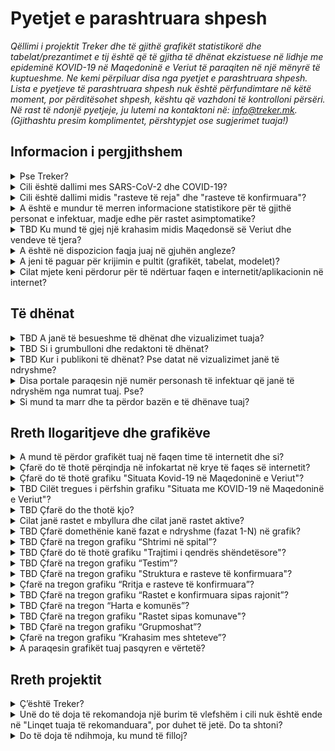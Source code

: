 <h1> Pyetjet e parashtruara shpesh </h1>

_Qëllimi i projektit Treker dhe të gjithë grafikët statistikorë dhe tabelat/prezantimet e tij është që të gjitha të dhënat ekzistuese në lidhje me epideminë KOVID-19 në Maqedoninë e Veriut të paraqiten në një mënyrë të kuptueshme. Ne kemi përpiluar disa nga pyetjet e parashtruara shpesh. Lista e pyetjeve të parashtruara shpesh nuk është përfundimtare në këtë moment, por përditësohet shpesh, kështu që vazhdoni të kontrolloni përsëri. Në rast të ndonjë pyetjeje, ju lutemi na kontaktoni në: info@treker.mk. (Gjithashtu presim komplimentet, përshtypjet ose sugjerimet tuaja!)_


## Informacion i pergjithshem

<details>
  <summary id=why-sledilnik>Pse Treker?</summary>

Qëllimi ynë është të ndihmojmë të kuptohet përhapja e virusit dhe të ndihmojmë në rritjen e vetëdijës, reagimit dhe efektivitetit të masave të zbatuara për të frenuar virusin. Mund të mësoni më shumë rreth projektit në skedën [Rreth nesh](/sq/about). 

</details>

<details>
  <summary id=virus-vs-disease>Cili është dallimi mes SARS-CoV-2 dhe COVID-19? </summary>

**SARS-CoV-2** është akronim për ‘Sindromë e rëndë Akute e frymëmarrjes Koronavirus 2’ - që është emri ndërkombëtarisht i pranuar i virusit që shkakton sëmundjen e quajtur  **KOVID-19**. Emri i fundit është gjithashtu një akronim, i krijuar nga fjalët  COrona VIrus Disease (Sëmundja Korona Virus), dhe 2019, është viti kur e njëjta shpërtheu për herë të parë.


</details>

<details>
  <summary id=confirmed-cases>Cili është dallimi midis "rasteve të reja" dhe "rasteve të konfirmuara"?
</summary>

Terminologjia në përdorim në Treker shpjegohet nën  [Çfarë do të thotë](#chart-terminology). Sipas përcaktimit të OBSH-së, një rast i konfirmuar është një person me konfirmim laboratorik të infeksionit KOVID-19, pavarësisht nga shenjat dhe simptomat klinike. Termat e tjerë, siç është 'të infektuar të ri', mund të shfaqen në media, por nuk përdoren në grafikët tanë. Të gjithë termat e përdorur nga Treker shpjegohen në këto Pyetje të parashtruara shpesh. 

</details>

<details>
  <summary id=all-infected>A është e mundur të merren informacione statistikore për të gjithë personat e infektuar, madje edhe për rastet asimptomatike?
</summary>

Fatkeqësisht, këto të dhëna tani nuk janë të disponueshme. Ekzistojnë disa arsye: Më parë, testet kanë mbuluar vetëm një pjesë të caktuar të popullsisë (pacientë me shenja dhe simptoma të infeksionit akut të frymëmarrjes, të cilët mund të kenë nevojë për trajtim spitalor, profesionistë të kujdesit shëndetësor, banorë të shtëpive të pleqve me simptoma të frymëmarrjes dhe njerëz mbi 60 vjeç nëse mjeku i tyre kështu kërkon). Edhe pse tani udhëzimi i testimit për KOVID-19 është zgjëruar për të përfshirë cilindo që shfaq simptoma të sëmundjes, shumë njerëz mund të jenë bartës pa ose vetëm me simptoma të lehta. Për këtë arsye, statistikat tona mund të mbulojnë vetëm një pjesë të popullsisë që tregon qartë shenja të infeksionit. Kështu, popullata më e re dhe ato të patestuar përfaqësohen në mënyrë disproporcionale. Të dhënat për pacientët asimptomatikë, të cilët nuk shfaqin simptoma dhe nuk janë regjistruar, askund nuk mund të sigurohen.

</details>

<details>
  <summary id=other-countries>TBD Ku mund të gjej një krahasim midis Maqedonsë së Veriut dhe vendeve të tjera?</summary>

Mund të gjeni një  [grafik krahasimi ](/sq/stats#countries-chart) në pjesën e poshtme të pultit. Grafiku tregon një krahasim midis Maqedonsë së Veriut dhe grupimeve të ndryshme të vendeve në lidhje me numrin e vdekjeve të shkaktuara nga KOVID-19 për një milion banorë. Grupimet e vendeve që krahasohen me Maqedoninë e Veriut janë si në vijim:

-   Vendet kritike (BE)
-   Vendet kritike (globale)
-   Vendet fqinje
-   Vendet Nordike
-   Vendet e Azisë Lindore dhe Oqeanisë


Grafiku është rregulluar në mënyrë kronologjike, nga 1 janari, nga vdekja e parë, dhe nga vdekja e parë në një milion, përkatësisht. Mund të ndryshoni pamjen e shfaqjeve të ndryshme kronologjike të krahasimeve të grupimeve të ndryshme të vendeve duke klikuar në skedat përkatëse.

</details>

<details>
  <summary id=english-translation>A është në dispozicion faqja juaj në gjuhën angleze?</summary>

Aktualisht janë në dispozicion vetëm pjesa [Rreth nesh](/en/about) dhe këto pyetje të parashtruara shpesh, ndërsa pjesa tjetër e faqes së internetit duhet të përkthehet plotësisht. Sidoqoftë, pjesa e tekstit dhe kodi burimor janë në dispozicion si burim i hapur nëse jeni të interesuar të na ndihmoni ta përkthejmë. Të gjitha  [të dhënat në bazën e të dhënave ](https://github.com/treker-mk) tashmë janë shënuar me etiketa në anglisht, kështu që përdorimi i tij ndërkombëtar (eksporti) është gjithashtu i mundur.

</details>

<details>
  <summary id=are-you-paid>A jeni të paguar për krijimin e pultit (grafikët, tabelat, modelet)?</summary>

Aspak. Treker është një nismë jofitimprurëse e krijuar për të mbështetur përpilimin dhe redaktimin e vazhdueshëm të të dhënave kryesore për përhapjen e koronavirusit në Slloveni. Baza e të dhënave tona është publike dhe lirisht e disponueshme, falas, dhe jo-komerciale, dhe do të mbetet e tillë. Ju lutemi kontrolloni se [Si mund ta marr dhe ta përdor bazën tuaj e të dhënave?](#data-usage)

</details>

<details>
  <summary id=tech-used>Cilat mjete keni përdorur për të ndërtuar faqen e internetit/aplikacionin në internet?</summary>

Faqja është në JavaScript duke përdorur Vue.js, vizualizimet dhe grafikët bëhen në F# duke përdorur bibliotekat Highcharts, dhe projekti është i hapur dhe i disponueshëm në [GitHub – Treker](https://github.com/treker).

</details>

## Të dhënat

<details>
  <summary id=data-reliability>TBD A janë të besueshme të dhënat dhe vizualizimet tuaja?</summary>

Të dhënat grumbullohen nga burime publike të verifikuara, të cilat janë shënuar në skedën  [Burimet](/sq/sources). 

Treker merr të dhëna zyrtare për KOVID-19 drejtëpërdrejtë nga Ministria e Shëndetësisë, IKSHP (Instituti Kombëtar i Shëndetit Publik) dhe institucionet e tjera shëndetësore. Ekipi i Treker nuk garanton saktësinë e të dhënave origjinale dhe boton vetëm të dhëna të marra nga burime zyrtare ose media, por ne bëjmë kontroll të kryqëzuar nëse të gjitha të dhënat janë të sakta dhe në përputhje me burimin e dhënë.

</details>

<details>
  <summary id=data-collection>TBD Si i grumbulloni dhe redaktoni të dhënat?</summary>

[Baza e të dhënave TBD](https://docs.google.com/spreadsheets/) është ndërtuar nga të dhënat e burimit IJZ (sipas kategorisë). Të dhënat sipas rajonit dhe moshës përpunohen me vonesë dhe më në fund përditësohen pasi të njihen rezultatet e hulumtimit demografik në vazhdim. Komunat gjurmohen në tabelën [TBD (Komunat).](https://docs.google.com/spreadsheets/).

Redaktimi i të dhënave për kujdesin spitalor  – [Tabela Pacienti (Pacientët) TBD](https://docs.google.com/spreadsheets/):


- Ne e monitorojmë numrin e spitaleve: të gjitha repartet, në NjKI dhe respiratorët.

- Ne gjithashtu regjistrojmë tranzicione (pranim/lëshim) midis fazave individuale të sëmundjes (kur kjo është e zbulueshme) nga të dhënat e marra.

- Kur informacioni i tranzitimit (pranimit/lëshimit) është i paplotë, vlerat përcaktohen me përfundim (duke përdorur formulë).

- Të gjitha burimet dhe konkluzionet regjistrohen si koment në qelizat individuale (të kontrollueshme).

- Të dhënat krahasohen me të dhënat përmbledhëse për pacientët që qëndrojnë në NjKI të publikuara nga Qeveria e Maqedonisë së Veriut
  
  </details>

<details>
  <summary id=data-publish-time>TBD Kur i publikoni të dhënat? Pse datat në vizualizimet janë të ndryshme?
</summary>

Shumica e të dhënave për ditën e mëparshme grumbullohen në ora 11:59 (teste, raste të konfirmuara...), dhe të dhënat e spitaleve merren kryesisht në 9 të mëngjesit çdo ditë për të gjitha spitalet. **Our data is usually updated between TBD**
Kur publikojmë të dhëna ditore të përditësuara, ato janë të disponueshme në të gjitha kanalet tona të shpërndarjes (CSV, REST, faqen e internetit), dhe gjithashtu i raportojmë ato në rrjetet sociale  ([Facebook TBD](https://www.facebook.com/) dhe  [Twitter TBD](https://twitter.com/)).

</details>

<details>
  <summary id=data-differences>Disa portale paraqesin një numër personash të infektuar që janë të ndryshëm nga numrat tuaj. Pse?
  </summary>

Treker përdor vetëm të dhëna të vlefshme dhe zyrtare të raportuara çdo ditë nga Instituti Kombëtar i Shëndetit Publik (IKSHP) dhe të gjitha spitaleve në Maqedoni që trajtojnë KOVID-19. Të dhënat tona kështu vijnë drejtpërdrejt nga burime të verifikuara, dhe ne gjithashtu kemi informacione të krahasuara që nga fillimi (TBD 4 Mars 2020). Dallimet zakonisht ndodhin sepse media dhe portale të ndryshme marrin të dhënat në periudha të ndryshme të ditës ose përdorin një metodologji të dyshimtë. Shih gjithashtu [A janë të besueshme të dhënat dhe vizualizimet e juaja?](#data-reliability) 

</details>

<!--COMENT TEMPORARRTILY

<details>
  <summary id=data-hospital-in>TBD Si i merrni të dhënat për pranimet në spital?</summary>

Spitalet jo gjithmonë raportojnë pranime ose lëshime individuale nga të cilat mund të marrim të dhëna të sakta. Numri i pranimeve zakonisht llogaritet nga të dhënat për spitalin aktual dhe aktualisht nga diferenca e krahasuar me ditën e mëparme, për të cilën shtojmë numrin e të lëshuarve dhe të vdekurve në një ditë të caktuar. Ne mbajmë shënime për pranimet dhe lëshimet në njësitë e kujdesit intensiv dhe për lidhje dhe shkëputje në/nga respiratorët në një mënyrë të ngjashme.

</details>

<details>
  <summary id=data-hospital-out>Si i merrni të dhënat për lëshimet nga spitali?</summary>

Informacioni mbi lëshimet nga spitalet llogaritet nga të dhënat e marra çdo ditë drejtpërdrejt nga spitalet, d.m.th. nga një burim i verifikuar. Kryesisht marrim numrin ditor të lëshimeve për të gjitha spitalet, nga të cilat mund të nxjerrim numrin e të sapopranuaurve. Shihni gjithashtu [Si i merrni të dhënat për pranimet në spital?](#data-hospital-in)

</details>

<details>
  <summary id=data-active-cases>TBD A mbani një numërator të rasteve aktive dhe a e dini se sa njerëz janë infektuar tani?</summary>

TBD 
</details>

<details>
  <summary id=data-contribute>Si mund të përfshihen përdoruesit në mbledhjen e të dhënave në mënyrë aktive? Si mund të marr pjesë?</summary>

Ju mund të ndihmoni vullnetarisht duke mbledhur dhe verifikuar të dhënat nga media (si dhe nga terreni), me analiza statistikore dhe të tjera, etj. Mund të na kontaktoni në info@treker.mk inëse dëshironi të merrni pjesë.

Treker nuk mbledh informacione personale të përdoruesve dhe as informacion që individët dëshirojnë të ndajnë në lidhje me gjendjen e tyre ose statusin e spitalit.


</details>

------------ END COMMENT-->

<details>
  <summary id=data-usage>Si mund ta marr dhe ta përdor bazën e të dhënave tuaj?</summary>

Baza e të dhënave e jonë është publike dhe e disponueshme në formën e  [**CSV**, **REST**, and **Google Sheet**](/sq/datasources). Ju lutemi na tregoni qëllimin për të cilin do të përdorni informacionin dhe sigurohuni që të përfshini Treker si burimin e të dhënave tuaja.

Meqenëse të gjitha të dhënat në bazën e të dhënave tashmë janë shënuar me etiketa në gjuhën angleze (shiko gjithashtu  [A është në dispozicion faqja juaj në internet në gjuhën angleze?](#english-translation)), përdorimi i tyre ndërkombëtar (eksporti, shfaqja) është gjithashtu i mundur.

</details>

## Rreth llogaritjeve dhe grafikëve


<details>
  <summary id=chart-usage>A mund të përdor grafikët tuaj në faqen time të internetit dhe si?</summary>

Sigurisht! Ju mund të inkuadroni çdo grafik ose shpallje në faqen tuaj - duke përmendur burimin, natyrisht [Klikoni këtu](/sq/embed) dhe zgjidhni grafikun që dëshironi të inkuadroni nga lista. Ju lutemi na tregoni për përdorimin tuaj  (info@treker.mk) dhe ne do të jemi të lumtur të shtojmë faqen tuaj në koleksionin tonë të [linqeve të rekomanduara](/sq/links). 

</details>


<details>
  <summary id=chart-infocard-percent>Çfarë do të thotë përqindja në infokartat në krye të faqes së internetit?</summary>

Kjo është një shkallë e përqindjes së rritjes në një datë të veçantë në numrin e rasteve të konfirmuara rishtas në krahasim me një ditë më parë. Nëse për shembull, në njësinë e kujdesit intensiv ishin dje 16 veta dhe sot ata pranuan edhe katër, kjo është 25% më shumë se situata e djeshme.

</details>

<details>
  <summary id=metrics-comparison-chart>Çfarë do të thotë grafiku "Situata Kovid-19 në Maqedoninë e Veriut"?
</summary>

[Grafiku](/sq/stats#metrics-comparison-chart) tregon dinamikën e përditshme dhe të përgjithshme të përhapjes së infeksionit nga fillimi deri në ditët e sotme. Treguesit e përdorur (shiko [Cilët tregues i përfshin grafiku "Situata me KOVID-19 në Maqedoninë e Veriut?"](#chart-metrics-included)) na ndihmojnë të kuptojmë nëse dhe sa me sukses po kontrollojmë përhapjen e virusit. Ne mund të monitorojmë shkallën e rritjes ditore të rasteve të konfirmuara rishtazi dhe në mënyrë indirekte të shohim nëse masat funksionojnë; informacioni për numrin e spitaleve dhe përqindjen e atyre në NjKI tregon se sa njerëz janë seriozisht të rrezikuar nga sëmundja, por në të njëjtën kohë, këto të dhëna na tregojnë edhe barrën e vërtetë për sistemin shëndetësor.

Pikat e zbërthimit tregohen më poshtë, në afatin kohor: nga rasti i parë i konfirmuar (TBD 2020) deri te masat (sipas fjalëve kyçe dhe datës) e marra për të frenuar përhapjen dhe relaksimin e tyre. Kjo na ndihmon të monitorojmë dinamikën e variablave në lidhje me masat.


</details>

<details>
  <summary id=chart-metrics-included>TBD Cilët tregues i përfshin grafiku "Situata me KOVID-19 në Maqedoninë e Veriut"?</summary>

[Grafiku](/sq/stats#metrics-comparison-chart) përfshin:
  
* **Testet (në ditë)** = Numri i testeve të kryer për praninë e virusit SARS-CoV-2 që shkakton KOVID-19. Në fazat e para të epidemisë, ky ishte një tregues i rëndësishëm i përhapjes së virusit, por me ndryshimin në metodologjinë e testimit, d.m.th. të mostrës së testuar, ajo u shndërrua në një tregues të aftësisë së sistemit kombëtar të shëndetit dhe diagnostikimit.

* **Testet (gjithsej)** = Shuma e provave deri në; të dhënat janë të dobishme për sa i përket krahasimit ose për sa i përket proporcionit të tërë popullatës së testuar, por mund të jetë çorientuese pasi individë të caktuar mund të testohen disa herë (p.sh. profesionistë shëndetësorë, punonjës në shtëpitë e pleqve, etj.).

* **Rastet e konfirmuara (në ditë)** = Numri i të infektuarve të konfirmuar në ditë bazuar në teste. Ky tregues nuk pasqyron dinamikën aktuale të personave të infektuar rishtas në popullatë, pasi testet nuk e marrin si shembull tërë popullatën, por synojnë njerëzit në rrezik dhe grupe të caktuara profesionale.

* **Rastet e konfirmuara (gjithsej)** = Numri total i të gjitha rasteve të konfirmuara brenda një dite të caktuar.

* **Rastet e konfirmuara (aktive)** = Rastet e konfirmuara (gjithsej) - Të shëruar (gjithsej) - Të vdekur (gjithsej)

* **Të rikuperuar (gjithsej)** = TBD

* **Të shtruar në spital (aktiv)** = Numri aktual i njerëzve në kujdesin spitalor (qoftë në repartin e zakonshëm ose në NjKI).

* **Të shtruar në spital (total)** = Shuma e pranimeve në spital sipas datës.

* **NJKI (aktive)** = Numri aktual i njerëzve në NjKI (njësi të kujdesit intensiv).

* **Në respirator (aktiv)** = Numri aktual i personave që kanë nevojë për një respirator.

* **Të lëshuar nga spitali (çdo ditë)** = Numri i lëshimeve nga spitali atë ditë.

* **Të lëshuar nga spitali (gjithsej)** = Shuma e të gjithë personave që janë lëshuar nga spitali deri më sot.

* **Të vdekur (në ditë)** = Numri i të vdekurve për shkak të KOVID-19 në atë ditë.

* **Të vdekur (gjithsej)** = Shuma e të gjithë rasteve të të vdekurve deri më sot.
  
</details>

<details>
  <summary id=chart-terminology>TBD Çfarë do the thotë kjo?
</summary>
  
Treker përdor terminologjinë e cila është në përputhje me direktivat zyrtare të OBSH dhe ECDC (Qendra Evropiane për Parandalimin dhe Kontrollin e Sëmundjeve). Ne i përdorim etiketat e mëposhtme në shpalljet:  
* **Raste të konfirmuara** = Ky është numri i personave që rezultojnë pozitivë në testimin për virusin SARS-CoV-2. Meqenëse numri i rasteve të konfirmuara varet vetëm nga testimi, numri i rasteve të konfirmuara është dukshëm më i ulët se numri aktual i të infektuarve.

* **Të shtruar në spital** = Ky është numri i rasteve të konfirmuara me simptoma aq të rënda të KOVID-19 sa janë pranuar në spital.

* **Në NJKI** = Tregon numrin e personave të shtruar në spital, të cilët janë në rrezik vdekjeje për shkak të simptomave të rënda të KOVID-19 dhe kërkojnë vendosje në njësinë e kujdesit intensiv. Kjo është një nënbashkësi e kategorisë së *Të shtruar në spital*.

* **Në respirator** = Tregon numrin e personave të shtruar në spital në njësinë e kujdesit intensiv, të cilët kërkojnë një respirator për të marrë frymë. Është një pjesë e kategorive të Kujdesit Intensiv dhe Spitalit.

* **Të shëruar** = TBD

</details>

<details>
  <summary id=cases-chart>Cilat janë rastet e mbyllura dhe cilat janë rastet aktive?</summary>

Të gjithë rastet e konfirmuar tregohen në [grafikun e rasteve të konfirmuara](/sq/stats#cases-chart). Në mënyrë që të jeni në gjendje të monitoroni epideminë, është e rëndësishme të dini se sa janë akoma të infektuar. Për këtë arsye, ne përdorim terminologjinë e mëposhtme:

**Rastet e mbyllura** janë shuma e të gjitha rasteve të konfirmuara që nuk janë më të infektuar me virus, domethënë të shëruarit dhe të ndjerit.

**Rastet aktive** janë infeksione të konfirmuara të virusit që ende nuk janë shëruar (akoma janë të infektuar me virusin). 
</details>


<details>
  <summary id=chart-phases>TBD Çfarë domethënie kanë fazat e ndryshme (fazat 1-N) në grafik?</summary>

Linjat vertikale ndajnë fazat, të përcaktuara me datat, kur autoritetet ndryshuan mënyrën e grumbullimit të informacionit për përhapjen e infeksionit (u futën ndërhyrjet vetë-izoluese, ndalimet për tubime dhe lëvizjen e personave, dhe kërkohej mbrojtje themelore e detyrueshme).

* **Faza 1 (TBD date)**: ...

* **Faza 2 (TBD date)**: ...

* **...**: ...

</details>

<details>
  <summary id=patients-chart>TBD Çfarë na tregon grafiku “Shtrimi në spital”?</summary>

TBD [Grafiku](/sq/stats#patients-chart) në pamjen e paracaktuar *Të gjitha spitalet* na tregon tërë pamjen e shtrimeve në spitale sipas datës të rregulluar nga gjendja e pacientëve: kolonat me një vlerë pozitive (ato mbi boshtin horizontal) tregojnë numrin e të pranuarve në spital, numrin e të shtruarve në spital, ngjyrat e kuqe janë përdorur për të dalluar individët në NjKI, duke përshkruar në mënyrë specifike se sa prej tyre janë në gjendje kritike në respiratorë. Kolonat me një vlerë negative (ato nën boshtin horizontal) tregojnë numrin e lëshimeve nga spitali dhe të të vdekurve atë ditë. Ju gjithashtu mund të zgjidhni një spital specifik dhe të shihni vetëm hospitalizimet atje. Nëse zgjidhni pamjen *Sipas spitalit* më poshtë, mund të shihni numrin e personave që janë në kujdesin spitalor për ditë për secilin nga spitalet KOVID-19.
Grafiku mund të ofrojë një pasqyrë të mirë të ngarkesës së spitaleve dhe mund të jetë baza për vlerësimin e kapacitetit spitalor dhe planifikimin e rritjes së tyre të mundshme.

</details>

<details>
  <summary id=hcenters-chart>TBD Çfarë do të thotë grafiku "Trajtimi i qendrës shëndetësore"?</summary>

TBD [Grafiku](/sq/stats#hcenters-chart) tregon trajtimin e dyshimeve të KOVID-19 në qendrat e kujdesit shëndetësor (niveli i kujdesit shëndetësor parësor). Ju mund të tregoni të dhëna për të gjithë vendin ose të zgjidhni një rajon specifik. Qendrat shëndetësore janë punktet e para për marrjen e shtupave që duhet të testohen për praninë e virusit, kështu që një rritje e numrit të dyshimeve dhe referimeve në vetizolim mund të jetë një tregues i hershëm se kanë ndodhur shpërthime të reja.

Grafiku madje tregon kështu numrin e të gjithë kontrolleve urgjente mjekësore (gjithashtu për sëmundje të tjera) në qendrat e kujdesit shëndetësor (shiko shënimet më poshtë), numrin e rasteve të dyshuara të KOVID-19 bazuar në numrin e ekzaminimeve në punktin e KOVID-19, dhe të gjitha dyshimet për infeksione të bazuara në biseda telefonike me pacientë të dyshuar të infektuar. Disa njerëz mund të regjistrohen disa herë, së pari me telefon dhe pastaj gjatë testimit. Ne gjithashtu tregojmë numrin e përgjithshëm të referimeve për vetizolim.

Kur raportoni numrin e testeve të kryera, regjistrohen të gjitha testet (përfshirë testet e përsëritura). Numri i testeve pozitive pra përfshin të gjitha testet pozitive - i njëjti person mund të testohet disa herë dhe të llogaritet si pozitiv disa herë. Prandaj, numri i testeve të kryera mund të jetë më i madh se numri i testeve pozitive të raportuara nga laboratorët (atje, secili person regjistrohet vetëm një herë). Shih gjithashtu [Çfarë na tregon grafiku “Testim"?](#test-charts) 

</details>


<details>
  <summary id=tests-chart>TBD Çfarë na tregon grafiku “Testim”?</summary>

[Grafiku](/sq/stats#tests-chart) tregon numrin e përgjithshëm të testeve të rregullta (pasqyra e Rregullt), dhe testet kombëtare të sondazhit IMI (duke zgjedhur pasqyren e *Anketës*). Kolonat tregojnë numrin e testeve negative dhe pozitive në një ditë specifike, dhe kurba tregon përqindjen ditore të testeve pozitive.
 
</details>

<details>
  <summary id=infections-chart>TBD Çfarë na tregon grafiku "Struktura e rasteve të konfirmuara"?</summary>

[Grafiku](/sq/stats#infections-chart) ofron një pasqyrë në pjesën e përditshme të rasteve të konfirmuara nga grupe me rrezik të lartë ose punonjës në zona me rrezik të lartë. Për shkak të të dhënave jo mjaft të sakta për infeksionet e konfirmuara, vlerat ditore (sipas ditëve (mesatare)) tregohen si një mesatare lëvizëse prej 5 ditësh. Shuma e vlerave në një ditë të veçantë, nga 2 ditë para, dhe 2 ditë më pas, është e ndarë me 5. Prandaj, grafiku tregon situatën tre ditë para një dite specifike, dhe në këtë mënyrë marrim një ide më të mirë të tendencave nga grupe individuale. Nëse zgjedhim dritaren  *Total* ose  *Relativ* do të hidhemi nga kurba e rasteve të konfirmuara në histogram, që tregon numrin e personave të infektuar të konfirmuar brenda secilës kategori në një ditë të caktuar.

Rritja e numrit të punonjësve të kujdesit shëndetësor të infektuar nuk do të thotë që ata u zbuluan pikërisht atë ditë; ato mund të kenë qenë pozitivë më parë por informacionet për statusin e tyre u morën më vonë. 

</details>

<details>
  <summary id=spread-chart>Çfarë na tregon grafiku “Rritja e rasteve të konfirmuara”?</summary>

[Grafiku](/sq/stats#spread-chart) na tregon se sa raste të reja të konfirmuara të infeksioneve ka pasur në një ditë të caktuar, ku OBSH dhe [ECDC përkufizuan](https://www.ecdc.europa.eu/en/case-definition-and-european-surveillance-human-infection-novel-coronavirus-2019-ncov) se raste të konfirmuara janë "persona me konfirmim laboratorik të infeksionit me KOVID 19". Meqenëse numri i rasteve të konfirmuara varet nga testimi, të dhënat për raste të konfirmuara vlerësohet të jenë shumë më të vogla se numri aktual i personave të infektuar.
  
</details>

<details>
  <summary id=regions-chart>TBD Çfarë na tregon grafiku “Rastet e konfirmuara sipas rajonit”?</summary>

[Grafiku](/sq/stats#regions-chart) tregon dinamikën e rritjes së rasteve të konfirmuara nga rajone të zgjedhura. Rajonet individuale mund të krahasohen lehtësisht duke zgjedhur ato që dëshironi të tregohen në grafik duke klikuar në rajone specifike poshtë grafikut. Nga kurba,  mund të shohim shpejt se cilat rajone kanë më së shumti dhe cilat kanë më pak raste të konfirmuara dhe si ka ndryshuar ky numër me kalimin e kohës.
</details>

<details>
  <summary id=map-chart>TBD Çfarë na tregon “Harta e komunës”?</summary>

TBD [Harta](/sq/stats#map-chart) na tregon pasqyrën epidemiologjike të komunave individuale, pasi lejon shfaqjen e *Rasteve të konfirmuara* (hije të kuqe) ose të  *Vdekur* (hije gri). Kur tregojmë raste të konfirmuara, mund të shohim se cilat komuna janë më "të shëndetshme" (të bardha) dhe cilat janë aktualisht më të "infektuara" (hije të kuqe) - nëse rastet e reja janë ende duke u shfaqur ose jo - dhe në lidhje me pjesën e popullatës (Përqindja e popullsisë është shfaqja e paracaktuar). Në të majtë, ne mund të përdorim filtrin (7, 14 ose 21 ditë) për të përcaktuar se në cilën periudhë kohore shohim të dhëna për raste të reja të konfirmuara ose vdekje. Për ato komuna ku ende janë konfirmuar raste të reja, mund të konkludojmë se epidemia është akoma aktive. (Sigurisht, kjo nuk do të thotë domosdoshmërisht që virusi nuk është i pranishëm në komuna pa raste të reja të konfirmuara, por është një tregues i "shëndetit" të një zone të caktuar.) Më shumë detaje janë në dispozicion në artikullin e mesëm [Kje so “zdrave” občine? (Kje so "zdrave" "Občine? (Ku janë komunat "të shëndetshme"?)](https://medium.com/sledilnik/kje-so-zdrave-ob%C4%8Dine-613afc42b023) 

Duke klikuar në  *Absolute* në këndin e sipërm të djathtë, ne mund të ndryshojmë ekranin dhe të shohim numrin e përgjithshëm të rasteve ose vdekjeve të konfirmuara rishtazi në një kornizë kohore të zgjedhur (7, 14 ose 21 ditë) në komuna sipas mënyrës se si ato janë pikturuar.
</details>

<details>
  <summary id=municipalities-chart>TBD Çfarë na tregon grafiku "Rastet sipas komunave"?</summary>

TBD [Grafiku](/sq/stats#municipalities-chart) tregon komuna individuale në kolona më në detaje me numrin e çështjeve të konfirmuara sipas ditëve, me raste aktive, rikuperime (vlerësime) dhe vdekje në secilën komunë. Më poshtë bashkisë mund të gjeni informacione rreth kohës që nga rasti i fundit i konfirmuar. Komunat klasifikohen në bazë të rastit kur konfirmohet rasti i fundit i konfirmuar atje, nga i cili mund të konkludojmë se cilat komuna aktualisht janë më të "infektuara" dhe cilat janë "më të shëndetshme" se të tjerat.

Ekrani mund të ndryshohet duke zgjedhur pamje të ndryshme mbi grafik: nëse zgjidhni ekranin *Aktiv*, komunat do të klasifikohen sipas vlerësimit aktual të rasteve aktive; ose nëse zgjidhni *Të gjitha*, atëherë komunat do të rregullohen nga numri më i madh i rasteve të konfirmuara. Nëse zgjidhni *Të gjitha rajonet* nga menyja rënëse, atëherë rastet e konfirmuara do të shfaqen në bashkitë që i përkasin këtij rajoni. Ju gjithashtu lehtë mund të kërkoni për një komunë duke futur emrin e saj në shfletuesin *Gjeje Komunën*.


</details>

<details>
  <summary id=age-groups-chart>TBD Çfarë na tregon grafiku “Grupmoshat”?</summary>

TBD [Grafiku](/sq/stats#age-groups-chart) tregon strukturën e moshës së të gjitha rasteve të konfirmuara të koronavirusit dhe vdekjeve. Grafiku gjithashtu tregon ndarjen sipas gjinisë. Ekrani tregon vlera absolute dhe mund të ndryshohet në të djathtën e sipërme në ekranin *Relativ* për një pasqyrë më të mirë se sa është shkalla e vdekshmërisë nga KOVID-19 në lidhje me popullsinë e përgjithshme gjatë gjithë periudhës së epidemisë. Sipas pamjes relative, ekzistojnë opsionet për pamje të ndryshme më poshtë: duke zgjedhur *Proporcionin e rasteve të konfirmuara*, do të shfaqet pjesa e rasteve të konfirmuara brenda një grupmoshë të caktuar. Duke zgjedhur shkallën e *Vdekjes*, ne do të shohim numrin e vdekjeve për nga madhësia e popullsisë. Duke zgjedhur *Vdekjet me numër të rasteve të konfirmuara*, ne mund të kuptojmë se cila ishte përqindja e vdekjeve në një grupmoshë të veçantë në lidhje me numrin e rasteve të konfirmuara.

Demografia mund të na ndihmojë të kuptojmë se si është përhapur pandemia dhe pse ka prekur në mënyrë disproporcionale grupmosha të caktuara. Sipas të dhënave të njohura aktualisht, KOVID-19 është më e rrezikshme për të moshuarit dhe ata me komorbiditete, dhe sipas disa të dhënave, burrat janë më të ekspozuar. Sidoqoftë, për të kuptuar të gjithë faktorët, do të na duhej të siguronim më shumë të dhëna: cilat ishin komorbiditetet, gjendja socio-ekonomike e pacientëve, zona gjeografike, etj.

*Vërejtje: Për dallim nga të dhënat e tjera që publikohen rregullisht për kategori të ndryshme, burimet zyrtare marrin të dhëna demografike me kohëzgjatje (mosha, komuna ...), kështu që këto zakonisht njihen me një vonesë një-ditore. Kjo është edhe arsyeja që në ekranin e Grupmoshave mund të ketë disa devijime nga të dhënat në ekranet e tjera, siç janë vlerat më të ulëta të numrit të rasteve të konfirmuara dhe vdekjeve.*

</details>

<details>
  <summary id=countries-chart>Çfarë na tregon grafiku “Krahasim mes shteteve”?</summary>

[Grafiku](/sq/stats#countries-chart) tregon një krahasim midis Maqedonisë së Veriut dhe grupeve të ndryshme të vendeve për sa i përket numrit të vdekjeve për shkak të KOVID-19 në një milion banorë. Grafiku është rregulluar në mënyrë kronologjike. Ju mund të ndryshoni pamjen e shfaqjeve të ndryshme kronologjike të krahasimeve të grupimeve të ndryshme të vendeve duke klikuar në skedat e duhura më poshtë.  

</details>

<details>
  <summary id=chart-reality>A paraqesin grafikët tuaj pasqyren e vërtetë?</summary>

Po, aq sa munden, duke pasur parasysh kufizimet e pasqyreve aktuale dhe të vetë të dhënave: grafikët në këtë faqe tregojnë vetëm atë që mund të nxirret nga informacioni i dhënë. Për shembull, numri i përgjithshëm i testeve përfaqëson numrin e testeve të kryera deri më sot, por nuk pasqyron numrin e përgjithshëm të personave të testuar, pasi disa njerëz, siç janë profesionistë të kujdesit shëndetësor dhe njerëz të dyshuar se janë infektuar, janë testuar vazhdimisht.

Sidoqoftë, numri i rasteve të konfirmuara varet vetëm nga testimi. Meqenëse shumica e personave të infektuar, të cilët kanë simptoma të lehta ose nuk kanë aspak, nuk janë testuar fare për KOVID-19, numri i rasteve të konfirmuara është dukshëm më i ulët se numri aktual i të infektuarve.

</details>

## Rreth projektit

<details>
  <summary id=what-is-sledilnik>Ç’është Treker?</summary>

[Treker](/sq/about) është një projekt me të dhëna të hapura dhe me burim të hapur që mbledh, analizon dhe paraqet disa nga të dhënat më të dobishme për të kuptuar më mirë përhapjen e pandemisë së koronavirusit dhe sëmundjes KOVID-19, së bashku me dinamikën dhe shtrirjen e saj. Ne duam të bëjmë vizualizime të qarta grafike dhe statistikore të asaj që të dhënat dhe rishikimet aktuale na tregojnë për përhapjen e virusit në Maqedonia e Veriut, dhe të sigurojmë që informacioni për madhësinë dhe ashpërsinë e problemit KOVID-19 në Maqedoninë e Veriut të bëhet i arritshëm dhe i kuptueshëm për të gjithë.

</details>

<details>
  <summary id=add-link>Unë do të doja të rekomandoja një burim të vlefshëm i cili nuk është ende në "Linqet tuaja të rekomanduara", por duhet të jetë. Do ta shtoni?</summary>

Na kontaktoni në info@treker.mk – ne do të rishikojmë linkun e sugjeruar dhe, nëse faqja është e besueshme dhe e dobishme, do të jemi të lumtur ta përfshijmë atë në [Linqet](/sq/links) tona të rekomanduara.

Nëse dëshironi të shkoni një hap më tej dhe të kontribuoni në qëllimin tonë të përbashkët, paraqisni një kërkesë tërheqje (PR) në  [GitHub](https://github.com/treker-mk/website/blob/master/src/content/links_sq.md).

</details>

<details>
  <summary id=how-to-help>Do të doja të ndihmoja, ku mund të filloj?</summary>

Kontaktoni me ne në info@treker.mk dhe përshkruani shkurtimisht se kush jeni dhe si mund të kontribuoni në projekt. Jeni të mirëseardhur për të ndihmuar.

</details>
